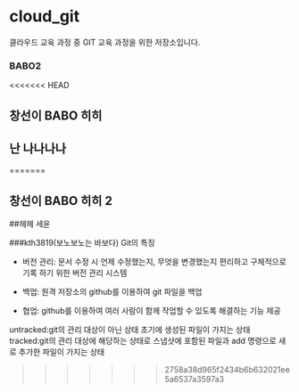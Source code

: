 # cloud_git
클라우드 교육 과정 중 GIT 교육 과정을 위한 저장소입니다.
### BABO2
<<<<<<< HEAD
##  창선이 BABO 히히
## 난 나나나나
=======
##  창선이 BABO 히히 2

##헤헤 세윤


###kth3819(보노보노는 바보다)
Git의 특징

 - 버전 관리: 문서 수정 시 언제 수정했는지, 무엇을 변경했는지 편리하고 구체적으로 기록   하기 위한 버전 관리 시스템

 - 백업: 원격 저장소의 github를 이용하여 git 파일을 백업

 - 협업: github를 이용하여 여러 사람이 함께 작업할 수 있도록 해결하는 기능 제공

untracked:git의 관리 대상이 아닌 상태 초기에 생성된 파일이 가지는 상태
tracked:git의 관리 대상에 해당하는 상태로 스냅샷에 포함된 파일과 add 명령으로
새로 추가한 파일이 가지는 상태
>>>>>>> 2758a38d965f2434b6b632021ee5a6537a3597a3
